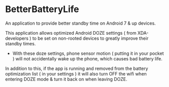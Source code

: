 # BetterBatteryLife
An application to provide better standby time on Android 7 &amp; up devices.

This application allows optimized Android DOZE settings ( from XDA-developers ) to be set on non-rooted devices to greatly improve their standby times.
- With these doze settings, phone sensor motion ( putting it in your pocket ) will not accidentally wake up the phone, which causes bad battery life.

In addition to this, if the app is running and removed from the battery optimization list ( in your settings ) it will also
turn OFF the wifi when entering DOZE mode & turn it back on when leaving DOZE.


